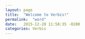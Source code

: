 ```yaml
---
layout: page
title:  "Welcome to Verbis!"
permalink:  "word"
date:   2015-12-20 11:58:35 -0200
categories: Verbis
---
```

